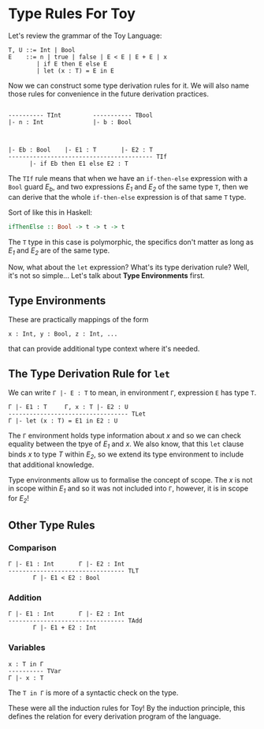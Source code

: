 # Type Rules For Toy

Let's review the grammar of the Toy Language:

```
T, U ::= Int | Bool
E    ::= n | true | false | E < E | E + E | x
        | if E then E else E
        | let (x : T) = E in E
```

Now we can construct some type derivation rules for it. We will also name those
rules for convenience in the future derivation practices.

```

---------- TInt         ----------- TBool
|- n : Int              |- b : Bool



|- Eb : Bool    |- E1 : T       |- E2 : T
----------------------------------------- TIf
      |- if Eb then E1 else E2 : T
```

The `TIf` rule means that when we have an `if-then-else` expression with a
`Bool` guard _E<sub>b</sub>_, and two expressions _E<sub>1</sub>_ and
_E<sub>2</sub>_ of the same type `T`, then we can derive that the whole
`if-then-else` expression is of that same `T` type.

Sort of like this in Haskell:

```haskell
ifThenElse :: Bool -> t -> t -> t
```

The `T` type in this case is polymorphic, the specifics don't matter as long as
_E<sub>1</sub>_ and _E<sub>2</sub>_ are of the same type.

Now, what about the `let` expression? What's its type derivation rule? Well,
it's not so simple... Let's talk about **Type Environments** first.

## Type Environments

These are practically mappings of the form

```
x : Int, y : Bool, z : Int, ...
```

that can provide additional type context where it's needed.

## The Type Derivation Rule for `let`

We can write `Г |- E : T` to mean, in environment `Г`, expression `E` has type
`T`.

```
Г |- E1 : T     Г, x : T |- E2 : U
---------------------------------- TLet
Г |- let (x : T) = E1 in E2 : U
```

The `Г` environment holds type information about _x_ and so we can check
equality between the tpye of _E<sub>1</sub>_ and _x_. We also know, that this
`let` clause binds _x_ to type _T_ within _E<sub>2</sub>_, so we extend its type
environment to include that additional knowledge.

Type environments allow us to formalise the concept of scope. The _x_ is not in
scope within _E<sub>1</sub>_ and so it was not included into `Г`, however, it is
in scope for _E<sub>2</sub>_!

## Other Type Rules

### Comparison

```
Г |- E1 : Int       Г |- E2 : Int
--------------------------------- TLT
       Г |- E1 < E2 : Bool
```

### Addition

```
Г |- E1 : Int       Г |- E2 : Int
--------------------------------- TAdd
       Г |- E1 + E2 : Int
```

### Variables

```
x : T in Г
---------- TVar
Г |- x : T
```

The `T in Г` is more of a syntactic check on the type.

These were all the induction rules for Toy! By the induction principle, this
defines the relation for every derivation program of the language.
